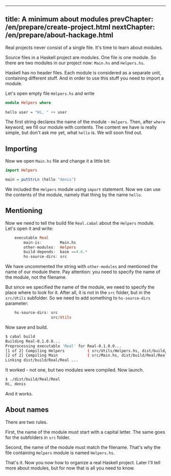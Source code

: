 ----
title: A minimum about modules
prevChapter: /en/prepare/create-project.html
nextChapter: /en/prepare/about-hackage.html
----

Real projects never consist of a single file. It's time to learn about modules.

Source files in a Haskell project are modules. One file is one module. So there are two modules in our project now: `Main.hs` and `Helpers.hs`.

Haskell has no header files. Each module is considered as a separate unit, containing different stuff. And in order to use this stuff you need to import a module.

Let's open empty file `Helpers.hs` and write

```haskell
module Helpers where
	
hello user = "Hi, " ++ user
``` 

The first string declares the name of the module - `Helpers`. Then, after `where` keyword, we fill our module with contents. The content we have is really simple, but don't ask me yet, what `hello` is. We will soon find out.

## Importing

Now we open `Main.hs` file and change it a little bit:

```haskell
import Helpers

main = putStrLn (hello "denis")
```

We included the `Helpers` module using `import` statement. Now we can use the contents of the module, namely that thing by the name `hello`.

## Mentioning 

Now we need to tell the build file `Real.cabal` about the `Helpers` module. Let's open it and write:

```haskell
    executable Real
        main-is:        Main.hs
        other-modules:  Helpers
        build-depends:  base ==4.6.*
        hs-source-dirs: src
```

We have uncommented the string with `other-modules` and mentioned the name of our module there. Pay attention: you need to specify the name of the module, not the filename.

But since we specified the name of the module, we need to specify the place where to look for it. After all, it is not in the `src` folder, but in the `src/Utils` subfolder. So we need to add something to `hs-source-dirs` parameter:

```haskell
    hs-source-dirs: src
                    src/Utils
```

Now save and build.

```bash
$ cabal build
Building Real-0.1.0.0...
Preprocessing executable 'Real' for Real-0.1.0.0...
[1 of 2] Compiling Helpers          ( src/Utils/Helpers.hs, dist/build/Real/Real-tmp/Helpers.o )
[2 of 2] Compiling Main             ( src/Main.hs, dist/build/Real/Real-tmp/Main.o )
Linking dist/build/Real/Real ...
```

It worked - not one, but two modules were compiled. Now launch.

```bash
$ ./dist/build/Real/Real
Hi, denis
```

And it works.

## About names 

There are two rules.

First, the name of the module must start with a capital letter. The same goes for the subfolders in `src` folder.

Second, the name of the module must match the filename. That's why the file containing `Helpers` module is named `Helpers.hs`.

That's it. Now you now how to organize a real Haskell project. Later I'll tell more about modules, but for now that is all you need to know.

